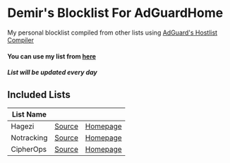 # Demir's Blocklist For AdGuardHome
My personal blocklist compiled from other lists using [AdGuard's Hostlist Compiler](https://github.com/AdguardTeam/HostlistCompiler)
#### You can use my list from [here](https://raw.githubusercontent.com/DemirSe/AdGuardHome-Blocklist/main/blocklist.txt)
##### List will be updated every day
## Included Lists
| List Name | |  |
|---|---|---|
| Hagezi | [Source](https://raw.githubusercontent.com/hagezi/dns-blocklists/main/adblock/pro.txt) | [Homepage](https://github.com/hagezi/dns-blocklists) |
| Notracking | [Source](https://raw.githubusercontent.com/notracking/hosts-blocklists/master/adblock/adblock.txt) | [Homepage](https://github.com/notracking/hosts-blocklists) |
| CipherOps  | [Source](https://raw.githubusercontent.com/CipherOps/AdList/main/Blocklist) | [Homepage](https://github.com/CipherOps/AdList) |